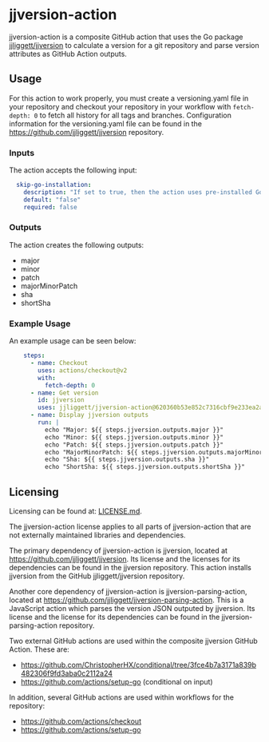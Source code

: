 # jjversion-action

jjversion-action is a composite GitHub action that uses the Go package [jjliggett/jjversion](https://github.com/jjliggett/jjversion) to calculate a version for a git repository and parse version attributes as GitHub Action outputs.

## Usage

For this action to work properly, you must create a versioning.yaml file in your repository and checkout your repository in your workflow with ```fetch-depth: 0``` to fetch all history for all tags and branches. Configuration information for the versioning.yaml file can be found in the <https://github.com/jjliggett/jjversion> repository.

### Inputs

The action accepts the following input:

```yaml
  skip-go-installation:
    description: "If set to true, then the action uses pre-installed Go"
    default: "false"
    required: false
```

### Outputs

The action creates the following outputs:

- major
- minor
- patch
- majorMinorPatch
- sha
- shortSha

### Example Usage

An example usage can be seen below:

```yaml
    steps:
      - name: Checkout
        uses: actions/checkout@v2
        with:
          fetch-depth: 0
      - name: Get version
        id: jjversion
        uses: jjliggett/jjversion-action@620360b53e852c7316cbf9e233ea2a5de4f39f40
      - name: Display jjversion outputs
        run: |
          echo "Major: ${{ steps.jjversion.outputs.major }}"
          echo "Minor: ${{ steps.jjversion.outputs.minor }}"
          echo "Patch: ${{ steps.jjversion.outputs.patch }}"
          echo "MajorMinorPatch: ${{ steps.jjversion.outputs.majorMinorPatch }}"
          echo "Sha: ${{ steps.jjversion.outputs.sha }}"
          echo "ShortSha: ${{ steps.jjversion.outputs.shortSha }}"
```

## Licensing

Licensing can be found at: [LICENSE.md](LICENSE.md).

The jjversion-action license applies to all parts of jjversion-action that are not externally maintained libraries and dependencies.

The primary dependency of jjversion-action is jjversion, located at <https://github.com/jjliggett/jjversion>. Its license and the licenses for its dependencies can be found in the jjversion repository. This action installs jjversion from the GitHub jjliggett/jjversion repository.

Another core dependency of jjversion-action is jjversion-parsing-action, located at <https://github.com/jjliggett/jjversion-parsing-action>. This is a JavaScript action which parses the version JSON outputed by jjversion. Its license and the license for its dependencies can be found in the jjversion-parsing-action repository.

Two external GitHub actions are used within the composite jjversion GitHub Action. These are:

- <https://github.com/ChristopherHX/conditional/tree/3fce4b7a3171a839b482306f9fd3aba0c2112a24>
- <https://github.com/actions/setup-go> (conditional on input)

In addition, several GitHub actions are used within workflows for the repository:

- <https://github.com/actions/checkout>
- <https://github.com/actions/setup-go>
